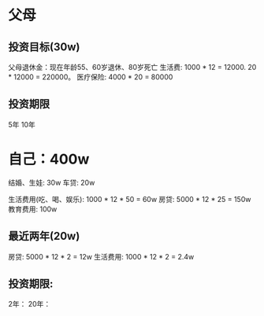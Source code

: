 # 父母
## 投资目标(30w)
父母退休金：现在年龄55、60岁退休、80岁死亡
  生活费: 1000 * 12 = 12000. 20 * 12000 = 220000。
  医疗保险: 4000 * 20 = 80000

## 投资期限
  5年
  10年

# 自己：400w
  结婚、生娃: 30w
  车贷: 20w
  
  生活费用(吃、喝、娱乐): 1000 * 12 * 50 = 60w
  房贷: 5000 * 12 * 25 = 150w
  教育费用: 100w

## 最近两年(20w)
  房贷: 5000 * 12 * 2 = 12w
  生活费用: 1000 * 12 * 2 = 2.4w 
  

## 投资期限:
  2年：
  20年：
  

